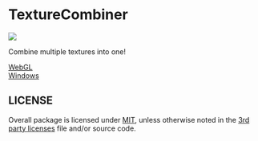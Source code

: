 # TextureCombiner

![](Documentation~/Images/TextureCombiner_01.gif)

Combine multiple textures into one!

[WebGL](https://maxartz15.github.io/TextureCombiner/)  
[Windows](https://github.com/maxartz15/TextureCombiner/releases)

## LICENSE

Overall package is licensed under [MIT](/LICENSE.md), unless otherwise noted in the [3rd party licenses](/THIRD%20PARTY%20NOTICES.md) file and/or source code.
